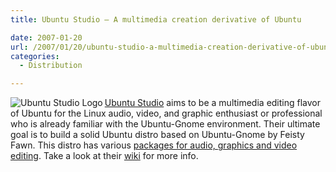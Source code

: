 ```yaml
---
title: Ubuntu Studio – A multimedia creation derivative of Ubuntu

date: 2007-01-20
url: /2007/01/20/ubuntu-studio-a-multimedia-creation-derivative-of-ubuntu/
categories:
  - Distribution

---
```

[<img src="/uploads/2007/01/ubuntustudiologo.png" id="image340" alt="Ubuntu Studio Logo" align="left" />Ubuntu Studio][1] aims to be a multimedia editing flavor of Ubuntu for the Linux audio, video, and graphic enthusiast or professional who is already familiar with the Ubuntu-Gnome environment. Their ultimate goal is to build a solid Ubuntu distro based on Ubuntu-Gnome by Feisty Fawn. This distro has various [packages for audio, graphics and video editing][2]. Take a look at their [wiki][3] for more info.

 [1]: http://ubuntustudio.org/
 [2]: https://wiki.ubuntu.com/UbuntuStudio/MetapackagesBreakdown
 [3]: https://wiki.ubuntu.com/UbuntuStudio/